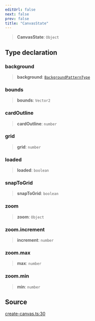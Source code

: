 ```yaml
---
editUrl: false
next: false
prev: false
title: "CanvasState"
---
```


> **CanvasState**: `Object`

## Type declaration

### background

> **background**: [`BackgroundPatternType`](BackgroundPatternType.md)

### bounds

> **bounds**: `Vector2`

### cardOutline

> **cardOutline**: `number`

### grid

> **grid**: `number`

### loaded

> **loaded**: `boolean`

### snapToGrid

> **snapToGrid**: `boolean`

### zoom

> **zoom**: `Object`

### zoom.increment

> **increment**: `number`

### zoom.max

> **max**: `number`

### zoom.min

> **min**: `number`

## Source

[create-canvas.ts:30](https://github.com/nodenogg-in/alpha-p2p/blob/48d1c8b099632a7e2c2080f89bcf15f0aeed6eaf/packages/infinitykit/src/create-canvas.ts#L30)
